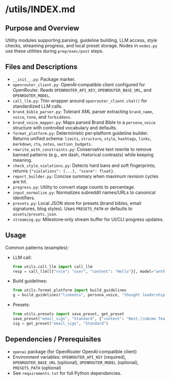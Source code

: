 # /utils/INDEX.md

## Purpose and Overview
Utility modules supporting parsing, guideline building, LLM access, style checks, streaming progress, and local preset storage. Nodes in `nodes.py` use these utilities during `prep/exec/post` steps.

## Files and Descriptions
- `__init__.py`: Package marker.
- `openrouter_client.py`: OpenAI‑compatible client configured for OpenRouter. Reads `OPENROUTER_API_KEY`, `OPENROUTER_BASE_URL`, and `OPENROUTER_MODEL`.
- `call_llm.py`: Thin wrapper around `openrouter_client.chat()` for standardized LLM calls.
- `brand_bible_parser.py`: Tolerant XML parser extracting `brand_name`, `voice`, `tone`, and `forbiddens`.
- `brand_voice_mapper.py`: Maps parsed Brand Bible to a `persona_voice` structure with controlled vocabulary and defaults.
- `format_platform.py`: Deterministic per‑platform guideline builder. Returns unified schema: `limits`, `structure`, `style`, `hashtags`, `links`, `markdown`, `cta`, `notes`, `section_budgets`.
- `rewrite_with_constraints.py`: Conservative text rewrite to remove banned patterns (e.g., em dash, rhetorical contrasts) while keeping meaning.
- `check_style_violations.py`: Detects hard bans and soft fingerprints; returns `{"violations": [...], "score": float}`.
- `report_builder.py`: Concise summary when maximum revision cycles are hit.
- `progress.py`: Utility to convert stage counts to percentage.
- `input_normalize.py`: Normalizes subreddit names/URLs to canonical identifiers.
- `presets.py`: Local JSON store for presets (brand bibles, email signatures, blog styles). Uses `PRESETS_PATH` or defaults to `assets/presets.json`.
- `streaming.py`: Milestone‑only stream buffer for UI/CLI progress updates.

## Usage
Common patterns (examples):

- LLM call:
  ```python
  from utils.call_llm import call_llm
  resp = call_llm([{"role": "user", "content": "Hello"}], model="anthropic/claude-3.5-sonnet", temperature=0.7)
  ```

- Build guidelines:
  ```python
  from utils.format_platform import build_guidelines
  g = build_guidelines("linkedin", persona_voice, "thought leadership", platform_nuance={"hashtag_count_range": [0,3]})
  ```

- Presets:
  ```python
  from utils.presets import save_preset, get_preset
  save_preset("email_sigs", "Standard", {"content": "Best,\\nAcme Team"})
  sig = get_preset("email_sigs", "Standard")
  ```

## Dependencies / Prerequisites
- `openai` package (for OpenRouter OpenAI‑compatible client)
- Environment variables: `OPENROUTER_API_KEY` (required), `OPENROUTER_BASE_URL` (optional), `OPENROUTER_MODEL` (optional), `PRESETS_PATH` (optional)
- See `requirements.txt` for full Python dependencies.
